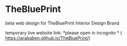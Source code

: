# TheBluePrint
beta web design for TheBluePrint Interior Design Brand

temporary live website link: *please open in incognito * ( https://arababen.github.io/TheBluePrint/)
